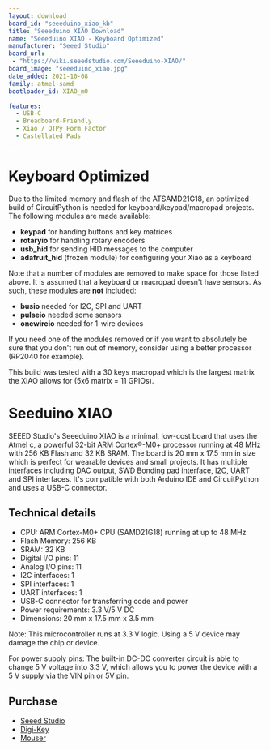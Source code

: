 ```yaml
---
layout: download
board_id: "seeeduino_xiao_kb"
title: "Seeeduino XIAO Download"
name: "Seeeduino XIAO - Keyboard Optimized"
manufacturer: "Seeed Studio"
board_url:
 - "https://wiki.seeedstudio.com/Seeeduino-XIAO/"
board_image: "seeeduino_xiao.jpg"
date_added: 2021-10-08
family: atmel-samd
bootloader_id: XIAO_m0

features:
  - USB-C
  - Breadboard-Friendly
  - Xiao / QTPy Form Factor
  - Castellated Pads
---
```


# Keyboard Optimized

Due to the limited memory and flash of the ATSAMD21G18, an optimized build of CircuitPython is needed for keyboard/keypad/macropad projects.  The following modules are made available:

* **keypad** for handing buttons and key matrices
* **rotaryio** for handling rotary encoders
* **usb_hid** for sending HID messages to the computer
* **adafruit_hid** (frozen module) for configuring your Xiao as a keyboard

Note that a number of modules are removed to make space for those listed above. It is assumed that a keyboard or macropad doesn't have sensors. As such, these modules are **not** included:

* **busio** needed for I2C, SPI and UART
* **pulseio** needed some sensors
* **onewireio** needed for 1-wire devices

If you need one of the modules removed or if you want to absolutely be sure that you don't run out of memory, consider using a better processor (RP2040 for example).

This build was tested with a 30 keys macropad which is the largest matrix the XIAO allows for (5x6 matrix = 11 GPIOs).

# Seeduino XIAO

SEEED Studio's Seeeduino XIAO is a minimal, low-cost board that uses the Atmel c, a powerful 32-bit ARM Cortex®-M0+ processor running at 48 MHz with 256 KB Flash and 32 KB SRAM. The board is 20 mm x 17.5 mm in size which is perfect for wearable devices and small projects. It has multiple interfaces including DAC output, SWD Bonding pad interface, I2C, UART and SPI interfaces. It's compatible with both Arduino IDE and CircuitPython and uses a USB-C connector.

## Technical details

* CPU: ARM Cortex-M0+ CPU (SAMD21G18) running at up to 48 MHz
* Flash Memory: 256 KB
* SRAM: 32 KB
* Digital I/O pins: 11
* Analog I/O pins: 11
* I2C interfaces: 1
* SPI interfaces: 1
* UART interfaces: 1
* USB-C connector for transferring code and power
* Power requirements: 3.3 V/5 V DC
* Dimensions: 20 mm x 17.5 mm x 3.5 mm

Note: This microcontroller runs at 3.3 V logic. Using a 5 V device may damage the chip or device.

For power supply pins: The built-in DC-DC converter circuit is able to change 5 V voltage into 3.3 V, which allows you to power the device with a 5 V supply via the VIN pin or 5V pin.

## Purchase

* [Seeed Studio](https://www.seeedstudio.com/Seeeduino-XIAO-Arduino-Microcontroller-SAMD21-Cortex-M0+-p-4426.html)
* [Digi-Key](https://www.digikey.com/en/product-highlight/s/seeed/seeeduino-xiao-arduino-microcontroller-samd21-cortex-m0)
* [Mouser](https://www.mouser.com/ProductDetail/Seeed-Studio/102010328?qs=GBLSl2AkirtQWO8CTzEK9g%3D%3D)
